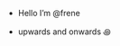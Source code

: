 - Hello I’m @frene

- upwards and onwards ꩜


<!---
hgfx16/hgfx16 is a ✨ special ✨ repository because its `README.md` (this file) appears on your GitHub profile.
You can click the Preview link to take a look at your changes.
--->
